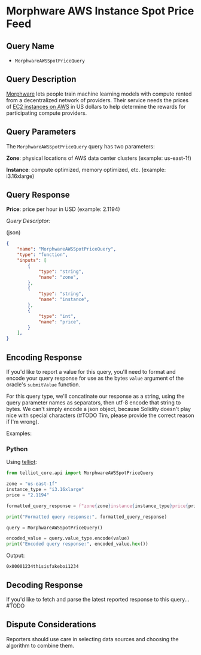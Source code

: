 # Morphware AWS Instance Spot Price Feed

## Query Name

- `MorphwareAWSSpotPriceQuery`

## Query Description

[Morphware](https://morphware.org) lets people train machine learning models with compute rented from a decentralized network of providers. Their service needs the prices of [EC2 instances on AWS](https://aws.amazon.com/ec2/pricing/on-demand/) in US dollars to help determine the rewards for participating compute providers.

## Query Parameters

The `MorphwareAWSSpotPriceQuery` query has two parameters:

**Zone**: physical locations of AWS data center clusters (example: us-east-1f)

**Instance**: compute optimized, memory optimized, etc. (example: i3.16xlarge)

## Query Response

**Price**: price per hour in USD (example: 2.1194)

*Query Descriptor:*

(json)
```json
{
    "name": "MorphwareAWSSpotPriceQuery",
    "type": "function", 
    "inputs": [
        {
            "type": "string",
            "name": "zone",
        },
        {
            "type": "string",
            "name": "instance",
        },
        {
            "type": "int",
            "name": "price",
        }
    ],
}
```

## Encoding Response

If you'd like to report a value for this query, you'll need to format and encode your query response for use as the bytes `value` argument of the oracle's `submitValue` function. 

For this query type, we'll concatinate our response as a string, using the query parameter names as separators, then utf-8 encode that string to bytes. We can't simply encode a json object, because Solidity doesn't play nice with special characters (#TODO Tim, please provide the correct reason if I'm wrong).

Examples:

### Python

Using [telliot](https://github.com/tellor-io/telliot-core):
```python
from telliot_core.api import MorphwareAWSSpotPriceQuery

zone = "us-east-1f"
instance_type = "i3.16xlarge"
price = "2.1194"

formatted_query_response = f"zone{zone}instance{instance_type}price{price}"

print("Formatted query response:", formatted_query_response)

query = MorphwareAWSSpotPriceQuery()

encoded_value = query.value_type.encode(value)
print("Encoded query response:", encoded_value.hex())
```
Output:
```
0x00001234thisisfakeboi1234
```

## Decoding Response

If you'd like to fetch and parse the latest reported response to this query... #TODO

## Dispute Considerations

Reporters should use care in selecting data sources and choosing the algorithm to combine them.

